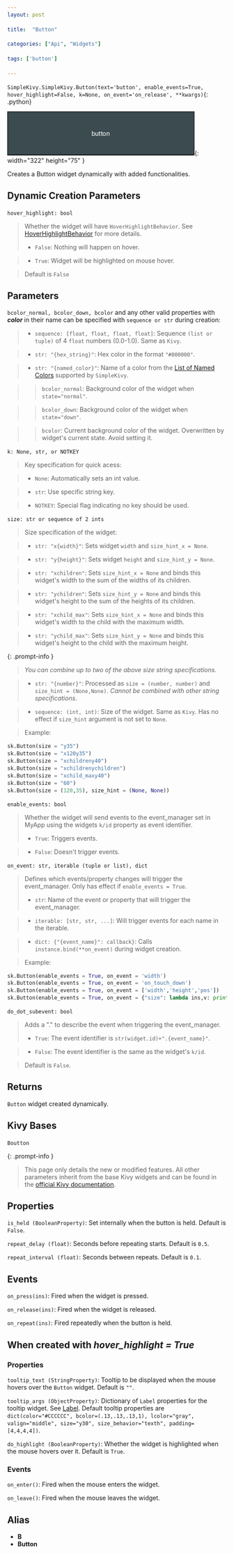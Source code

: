 ```yaml
---
layout: post

title:  "Button"

categories: ["Api", "Widgets"]

tags: ['button']

---
```

`SimpleKivy.SimpleKivy.Button(text='button', enable_events=True, hover_highlight=False, k=None, on_event='on_release', **kwargs)`{: .python}


![Button.png](assets/img/docs/Button.png){: width="322" height="75" }


Creates a Button widget dynamically with added functionalities.

## Dynamic Creation Parameters


`hover_highlight: bool`

> Whether the widget will have `HoverHighlightBehavior`. See [HoverHighlightBehavior](/posts/hoverhighlightbehavior) for more details.
> - `False`: Nothing will happen on hover.

> - `True`: Widget will be highlighted on mouse hover.


> Default is `False`

## Parameters


`bcolor_normal, bcolor_down, bcolor` and any other valid properties with ***color*** in their name can be specified with `sequence or str` during creation:

> - `sequence: [float, float, float, float]`: Sequence `(list or tuple)` of 4 `float` numbers (0.0-1.0). Same as `Kivy`.

> - `str: "{hex_string}"`: Hex color in the format `"#000000"`.

> - `str: "{named_color}"`: Name of a color from the [List of Named Colors](/posts/named_colors) supported by `SimpleKivy`.


>> `bcolor_normal`: Background color of the widget when `state="normal"`.


>> `bcolor_down`: Background color of the widget when `state="down"`.


>> `bcolor`: Current background color of the widget. Overwritten by widget's current state. Avoid setting it.




`k: None, str, or NOTKEY`

> Key specification for quick acess:

> - `None`: Automatically sets an int value.

> - `str`: Use specific string key.

> - `NOTKEY`: Special flag indicating no key should be used.


`size: str or sequence of 2 ints`

> Size specification of the widget:


> - `str: "x{width}"`: Sets widget `width` and `size_hint_x = None`.

> - `str: "y{height}"`: Sets widget `height` and `size_hint_y = None`.

> - `str: "xchildren"`: Sets `size_hint_x = None` and binds this widget's width to the sum of the widths of its children.

> - `str: "ychildren"`: Sets `size_hint_y = None` and binds this widget's height to the sum of the heights of its children.

> - `str: "xchild_max"`: Sets `size_hint_x = None` and binds this widget's width to the child with the maximum width.

> - `str: "ychild_max"`: Sets `size_hint_y = None` and binds this widget's height to the child with the maximum height.


{: .prompt-info }

> *You can combine up to two of the above size string specifications.*

> - `str: "{number}"`: Processed as `size = (number, number)` and `size_hint = (None,None)`. *Cannot be combined with other string specifications*.


> - `sequence: (int, int)`: Size of the widget. Same as `Kivy`. Has no effect if `size_hint` argument is not set to `None`.


> Example:

```py
sk.Button(size = "y35")
sk.Button(size = "x120y35")
sk.Button(size = "xchildreny40")
sk.Button(size = "xchildrenychildren")
sk.Button(size = "xchild_maxy40")
sk.Button(size = "60")
sk.Button(size = (120,35), size_hint = (None, None))
```

`enable_events: bool`

> Whether the widget will send events to the event_manager set in MyApp using the widgets `k/id` property as event identifier.
> - `True`: Triggers events.

> - `False`: Doesn't trigger events.


`on_event: str, iterable (tuple or list), dict`

> Defines which events/property changes will trigger the event_manager. Only has effect if `enable_events = True`.
> - `str`: Name of the event or property that will trigger the event_manager.

> - `iterable: [str, str, ...]`: Will trigger events for each name in the iterable.

> - `dict: {"{event_name}": callback}`: Calls `instance.bind(**on_event)` during widget creation.


> Example:

```py
sk.Button(enable_events = True, on_event = 'width')
sk.Button(enable_events = True, on_event = 'on_touch_down')
sk.Button(enable_events = True, on_event = ['width','height','pos'])
sk.Button(enable_events = True, on_event = {"size": lambda ins,v: print("size =",v)})

```

`do_dot_subevent: bool`

> Adds a "." to describe the event when triggering the event_manager.
> - `True`: The event identifier is `str(widget.id)+".{event_name}"`.

> - `False`: The event identifier is the same as the widget's `k/id`.

> Default is `False`.


## Returns

`Button` widget created dynamically.

## Kivy Bases

`Boutton`


{: .prompt-info }

> This page only details the new or modified features. All other parameters inherit from the base Kivy widgets and can be found in the [official Kivy documentation](https://kivy.org/doc/stable).



## Properties


`is_held (BooleanProperty)`: Set internally when the button is held. Default is `False`.

`repeat_delay (float)`: Seconds before repeating starts. Default is `0.5`.

`repeat_interval (float)`: Seconds between repeats. Default is `0.1`.



## Events


`on_press(ins)`: Fired when the widget is pressed.

`on_release(ins)`: Fired when the widget is released.

`on_repeat(ins)`: Fired repeatedly when the button is held.




## When created with *hover_highlight = True*

### Properties


`tooltip_text (StringProperty)`: Tooltip to be displayed when the mouse hovers over the `Button` widget. Default is `""`.

`tooltip_args (ObjectProperty)`: Dictionary of `Label` properties for the tooltip widget. See [Label](/posts/Label/). Default tooltip properties are `dict(color="#CCCCCC", bcolor=(.13,.13,.13,1), lcolor="gray", valign="middle", size="y30", size_behavior="texth", padding=[4,4,4,4])`.

`do_highlight (BooleanProperty)`: Whether the widget is highlighted when the mouse hovers over it. Default is `True`.



### Events


`on_enter()`: Fired when the mouse enters the widget.

`on_leave()`: Fired when the mouse leaves the widget.




## Alias
- **B**
- **Button**
